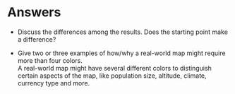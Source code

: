 # Answers
- Discuss the differences among the results. Does the starting point make a difference?  


- Give two or three examples of how/why a real-world map might require more than four colors.  
A real-world map might have several different colors to distinguish certain aspects of the map, like population 
size, altitude, climate, currency type and more. 